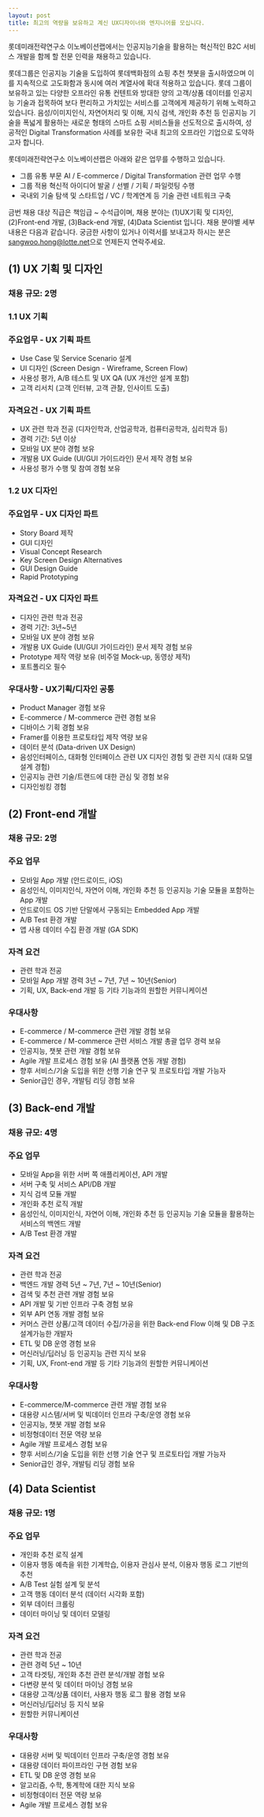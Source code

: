 ```yaml
---
layout: post
title: 최고의 역량을 보유하고 계신 UX디자이너와 엔지니어를 모십니다.
---
```


롯데미래전략연구소 이노베이션랩에서는 인공지능기술을 활용하는 혁신적인 B2C 서비스 개발을 함께 할 전문 인력을 채용하고 있습니다.

롯데그룹은 인공지능 기술을 도입하여 롯데백화점의 쇼핑 추천 챗봇을 출시하였으며 이를 지속적으로 고도화함과 동시에 여러 계열사에 확대 적용하고 있습니다. 롯데 그룹이 보유하고 있는 다양한 오프라인 유통 컨텐트와 방대한 양의 고객/상품 데이터를 인공지능 기술과 접목하여 보다 편리하고 가치있는 서비스를 고객에게 제공하기 위해 노력하고 있습니다. 음성/이미지인식, 자연어처리 및 이해, 지식 검색, 개인화 추천 등 인공지능 기술을 폭넓게 활용하는 새로운 형태의 스마트 쇼핑 서비스들을 선도적으로 출시하여, 성공적인 Digital Transformation 사례를 보유한 국내 최고의 오프라인 기업으로 도약하고자 합니다.

롯데미래전략연구소 이노베이션랩은 아래와 같은 업무를 수행하고 있습니다.
- 그룹 유통 부문 AI / E-commerce / Digital Transformation 관련 업무 수행
- 그룹 적용 혁신적 아이디어 발굴 / 선별 / 기획 / 파일럿팅 수행
- 국내외 기술 탐색 및 스타트업 / VC / 학계연계 등 기술 관련 네트워크 구축

금번 채용 대상 직급은 책임급 ~ 수석급이며, 채용 분야는 (1)UX기획 및 디자인, (2)Front-end 개발, (3)Back-end 개발, (4)Data Scientist 입니다. 채용 분야별 세부 내용은 다음과 같습니다. 
궁금한 사항이 있거나 이력서를 보내고자 하시는 분은 <sangwoo.hong@lotte.net>으로 언제든지 연락주세요.

## (1) UX 기획 및 디자인
### 채용 규모: 2명
### 1.1 UX 기획
### 주요업무 - UX 기획 파트
- Use Case 및 Service Scenario 설계
- UI 디자인 (Screen Design - Wireframe, Screen Flow)
- 사용성 평가,  A/B 테스트 및 UX QA (UX 개선안 설계 포함)
- 고객 리서치 (고객 인터뷰, 고객 관찰, 인사이트 도출)
### 자격요건 - UX 기획 파트
- UX 관련 학과 전공 (디자인학과, 산업공학과, 컴퓨터공학과, 심리학과 등)
- 경력 기간: 5년 이상
- 모바일 UX 분야 경험 보유
- 개발용 UX Guide (UI/GUI 가이드라인) 문서 제작 경험 보유
- 사용성 평가 수행 및 참여 경험 보유
### 1.2 UX 디자인
### 주요업무 - UX 디자인 파트
- Story Board 제작
- GUI 디자인 
- Visual Concept Research
- Key Screen Design Alternatives
- GUI Design Guide
- Rapid Prototyping 
### 자격요건 - UX 디자인 파트
- 디자인 관련 학과 전공
- 경력 기간: 3년~5년 
- 모바일 UX 분야 경험 보유
- 개발용 UX Guide (UI/GUI 가이드라인) 문서 제작 경험 보유
- Prototype 제작 역량 보유 (비주얼 Mock-up, 동영상 제작)
- 포트폴리오 필수
### 우대사항 - UX기획/디자인 공통
- Product Manager 경험 보유
- E-commerce / M-commerce 관련 경험 보유
- 디바이스 기획 경험 보유
- Framer를 이용한 프로토타입 제작 역량 보유
- 데이터 분석 (Data-driven UX Design)
- 음성인터페이스, 대화형 인터페이스 관련 UX 디자인 경험 및 관련 지식 (대화 모델 설계 경험)
- 인공지능 관련 기술/트랜드에 대한 관심 및 경험 보유
- 디자인씽킹 경험
## (2) Front-end 개발
### 채용 규모: 2명
### 주요 업무
- 모바일 App 개발 (안드로이드, iOS)
- 음성인식, 이미지인식, 자연어 이해, 개인화 추천 등 인공지능 기술 모듈을 포함하는 App 개발
- 안드로이드 OS 기반 단말에서 구동되는 Embedded App 개발
- A/B Test 환경 개발
- 앱 사용 데이터 수집 환경 개발 (GA SDK)
### 자격 요건
- 관련 학과 전공
- 모바일 App 개발 경력 3년 ~ 7년, 7년 ~ 10년(Senior)
- 기획, UX, Back-end 개발 등 기타 기능과의 원할한 커뮤니케이션
### 우대사항
- E-commerce / M-commerce 관련 개발 경험 보유
- E-commerce / M-commerce 관련 서비스 개발 총괄 업무 경력 보유
- 인공지능, 챗봇 관련 개발 경험 보유
- Agile 개발 프로세스 경험 보유 (AI 플랫폼 연동 개발 경험)
- 향후 서비스/기술 도입을 위한 선행 기술 연구 및 프로토타입 개발 가능자
- Senior급인 경우, 개발팀 리딩 경험 보유
## (3) Back-end 개발
### 채용 규모: 4명
### 주요 업무
- 모바일 App을 위한 서버 쪽 애플리케이션, API 개발
- 서버 구축 및 서비스 API/DB 개발
- 지식 검색 모듈 개발
- 개인화 추천 로직 개발
- 음성인식, 이미지인식, 자연어 이해, 개인화 추천 등 인공지능 기술 모듈을 활용하는 서비스의 백엔드 개발
- A/B Test 환경 개발
### 자격 요건
- 관련 학과 전공
- 백엔드 개발 경력 5년 ~ 7년, 7년 ~ 10년(Senior)
- 검색 및 추천 관련 개발 경험 보유
- API 개발 및 기반 인프라 구축 경험 보유
- 외부 API 연동 개발 경험 보유
- 커머스 관련 상품/고객 데이터 수집/가공을 위한 Back-end Flow 이해 및 DB 구조 설계가능한 개발자
- ETL 및 DB 운영 경험 보유
- 머신러닝/딥러닝 등 인공지능 관련 지식 보유
- 기획, UX, Front-end 개발 등 기타 기능과의 원할한 커뮤니케이션
### 우대사항
- E-commerce/M-commerce 관련 개발 경험 보유
- 대용량 시스템/서버 및 빅데이터 인프라 구축/운영 경험 보유
- 인공지능, 챗봇 개발 경험 보유
- 비정형데이터 전문 역량 보유
- Agile 개발 프로세스 경험 보유
- 향후 서비스/기술 도입을 위한 선행 기술 연구 및 프로토타입 개발 가능자
- Senior급인 경우, 개발팀 리딩 경험 보유
## (4) Data Scientist
### 채용 규모: 1명
### 주요 업무
- 개인화 추천 로직 설계
- 이용자 행동 예측을 위한 기계학습, 이용자 관심사 분석, 이용자 행동 로그 기반의 추천
- A/B Test 실험 설계 및 분석
- 고객 행동 데이터 분석 (데이터 시각화 포함)
- 외부 데이터 크롤링
- 데이터 마이닝 및 데이터 모델링
### 자격 요건
- 관련 학과 전공
- 관련 경력 5년 ~ 10년
- 고객 타겟팅, 개인화 추천 관련 분석/개발 경험 보유
- 다변량 분석 및 데이터 마이닝 경험 보유
- 대용량 고객/상품 데이터, 사용자 행동 로그 활용 경험 보유
- 머신러닝/딥러닝 등 지식 보유
- 원할한 커뮤니케이션
### 우대사항
- 대용량 서버 및 빅데이터 인프라 구축/운영 경험 보유
- 대용량 데이터 파이프라인 구현 경험 보유
- ETL 및 DB 운영 경험 보유
- 알고리즘, 수학, 통계학에 대한 지식 보유
- 비정형데이터 전문 역량 보유
- Agile 개발 프로세스 경험 보유
